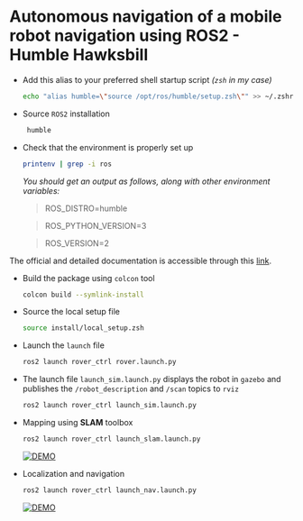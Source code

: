 # Autonomous navigation of a mobile robot navigation using ROS2 - Humble Hawksbill

- Add this alias to your preferred shell startup script _(`zsh` in my case)_
    ```zsh
    echo "alias humble=\"source /opt/ros/humble/setup.zsh\"" >> ~/.zshrc
    ```
- Source `ROS2` installation
   ```zsh
    humble
    ```
- Check that the environment is properly set up 
   ```zsh
   printenv | grep -i ros
   ```
   _You should get an output as follows, along with other environment variables:_
  
   > ROS_DISTRO=humble
    
   > ROS_PYTHON_VERSION=3
   
   > ROS_VERSION=2

The official and detailed documentation is accessible through this [link](https://docs.ros.org/en/humble/index.html).

- Build the package using `colcon` tool
    ```zsh
    colcon build --symlink-install
    ```
- Source the local setup file
    ```zsh
    source install/local_setup.zsh
    ```
- Launch the `launch` file
    ```zsh
    ros2 launch rover_ctrl rover.launch.py
    ```
- The launch file `launch_sim.launch.py` displays the robot in `gazebo` and publishes the `/robot_description` and `/scan` topics to `rviz`
    ```zsh
    ros2 launch rover_ctrl launch_sim.launch.py
    ```
- Mapping using **SLAM** toolbox 
    ```zsh
    ros2 launch rover_ctrl launch_slam.launch.py
    ```

    [![DEMO](https://i9.ytimg.com/vi_webp/I0WGgt07Tbg/mq1.webp?sqp=CKD6xqsG-oaymwEmCMACELQB8quKqQMa8AEB-AH-CIAC0AWKAgwIABABGGsgayhrMA8%3D&rs=AOn4CLCv2II7g8Q4YArBj_ToruIJLx3XWQ&retry=4)](https://youtu.be/I0WGgt07Tbg)
  
- Localization and navigation [](DEMO)
    ```zsh
    ros2 launch rover_ctrl launch_nav.launch.py
    ```

    [![DEMO](https://i9.ytimg.com/vi/0SOzMY7_PX4/mq2.jpg?sqp=CPj-xqsG-oaymwEmCMACELQB8quKqQMa8AEB-AH-BYAC4AOKAgwIABABGCIgGSh_MA8%3D&rs=AOn4CLBJVHdk8CSKTMEqOtq7TTQFafL78A&retry=4)](https://youtu.be/0SOzMY7_PX4)
